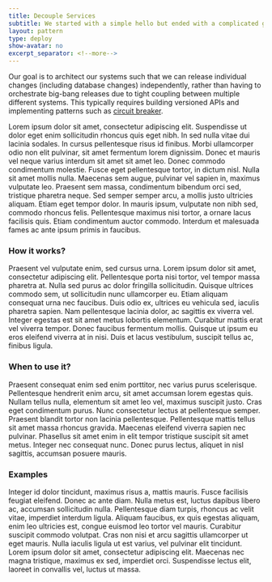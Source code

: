 ```yaml
---
title: Decouple Services
subtitle: We started with a simple hello but ended with a complicated goodbye 
layout: pattern
type: deploy
show-avatar: no
excerpt_separator: <!--more-->
---
```

Our goal is to architect our systems such that we can release individual changes (including database changes) independently, rather than having to orchestrate big-bang releases due to tight coupling between multiple different systems. This typically requires building versioned APIs and implementing patterns such as [circuit breaker](https://martinfowler.com/bliki/CircuitBreaker.html).


Lorem ipsum dolor sit amet, consectetur adipiscing elit. Suspendisse ut dolor eget enim sollicitudin rhoncus quis eget nibh. In sed nulla vitae dui lacinia sodales. In cursus pellentesque risus id finibus. Morbi ullamcorper odio non elit pulvinar, sit amet fermentum lorem dignissim. Donec et mauris vel neque varius interdum sit amet sit amet leo. Donec commodo condimentum molestie. <!--more-->Fusce eget pellentesque tortor, in dictum nisl. Nulla sit amet mollis nulla. Maecenas sem augue, pulvinar vel sapien in, maximus vulputate leo. Praesent sem massa, condimentum bibendum orci sed, tristique pharetra neque. Sed semper semper arcu, a mollis justo ultricies aliquam. Etiam eget tempor dolor. In mauris ipsum, vulputate non nibh sed, commodo rhoncus felis. Pellentesque maximus nisi tortor, a ornare lacus facilisis quis. Etiam condimentum auctor commodo. Interdum et malesuada fames ac ante ipsum primis in faucibus.

### How it works? ###
Praesent vel vulputate enim, sed cursus urna. Lorem ipsum dolor sit amet, consectetur adipiscing elit. Pellentesque porta nisi tortor, vel tempor massa pharetra at. Nulla sed purus ac dolor fringilla sollicitudin. Quisque ultrices commodo sem, ut sollicitudin nunc ullamcorper eu. Etiam aliquam consequat urna nec faucibus. Duis odio ex, ultrices eu vehicula sed, iaculis pharetra sapien. Nam pellentesque lacinia dolor, ac sagittis ex viverra vel. Integer egestas est sit amet metus lobortis elementum. Curabitur mattis erat vel viverra tempor. Donec faucibus fermentum mollis. Quisque ut ipsum eu eros eleifend viverra at in nisi. Duis et lacus vestibulum, suscipit tellus ac, finibus ligula.

### When to use it? ###
Praesent consequat enim sed enim porttitor, nec varius purus scelerisque. Pellentesque hendrerit enim arcu, sit amet accumsan lorem egestas quis. Nullam tellus nulla, elementum sit amet leo vel, maximus suscipit justo. Cras eget condimentum purus. Nunc consectetur lectus at pellentesque semper. Praesent blandit tortor non lacinia pellentesque. Pellentesque mattis tellus sit amet massa rhoncus gravida. Maecenas eleifend viverra sapien nec pulvinar. Phasellus sit amet enim in elit tempor tristique suscipit sit amet metus. Integer nec consequat nunc. Donec purus lectus, aliquet in nisl sagittis, accumsan posuere mauris.

### Examples ###
Integer id dolor tincidunt, maximus risus a, mattis mauris. Fusce facilisis feugiat eleifend. Donec ac ante diam. Nulla metus est, luctus dapibus libero ac, accumsan sollicitudin nulla. Pellentesque diam turpis, rhoncus ac velit vitae, imperdiet interdum ligula. Aliquam faucibus, ex quis egestas aliquam, enim leo ultricies est, congue euismod leo tortor vel mauris. Curabitur suscipit commodo volutpat. Cras non nisi et arcu sagittis ullamcorper ut eget mauris. Nulla iaculis ligula ut est varius, vel pulvinar elit tincidunt. Lorem ipsum dolor sit amet, consectetur adipiscing elit. Maecenas nec magna tristique, maximus ex sed, imperdiet orci. Suspendisse lectus elit, laoreet in convallis vel, luctus ut massa.